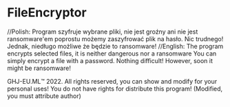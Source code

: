 # FileEncryptor
//Polish:
Program szyfruje wybrane pliki, nie jest groźny ani nie jest ransomware'em
poprostu możemy zaszyfrować plik na hasło. Nic trudnego! Jednak,
niedługo możliwe że będzie to ransomware!
//English:
The program encrypts selected files, it is neither dangerous nor a ransomware
You can simply encrypt a file with a password. Nothing difficult! However,
soon it might be ransomware!

GHJ-EU.ML™️ 2022. All rights reserved, you can show and modify for your personal uses! 
You do not have rights for distribute this program! (Modified, you must attribute author)
